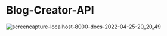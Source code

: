 # Blog-Creator-API



















![screencapture-localhost-8000-docs-2022-04-25-20_20_49](https://user-images.githubusercontent.com/93770002/165121485-4fd5cc7b-88a6-43ed-9651-b7bbc37949fc.png)


